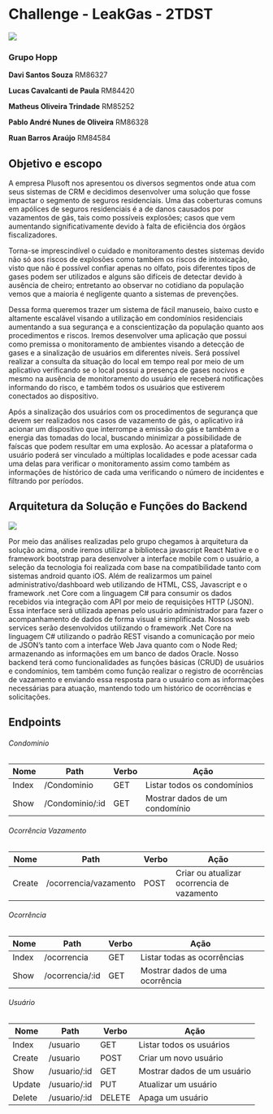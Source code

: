 # Challenge - LeakGas  - 2TDST

![](https://i.imgur.com/Dwa0Yer.jpg)

### Grupo Hopp
**Davi Santos Souza** RM86327

**Lucas Cavalcanti de Paula** RM84420

**Matheus Oliveira Trindade** RM85252

**Pablo André Nunes de Oliveira** RM86328

**Ruan Barros Araújo** RM84584

## Objetivo e escopo

A empresa Plusoft nos apresentou os diversos segmentos onde atua com seus sistemas de CRM e decidimos desenvolver uma solução que fosse impactar o segmento de seguros residenciais. Uma das coberturas comuns em apólices de seguros residenciais é a de danos causados por vazamentos de gás, tais como possíveis explosões; casos que vem aumentando significativamente devido à falta de eficiência dos órgãos fiscalizadores.

Torna-se imprescindível o cuidado e monitoramento destes sistemas devido não só aos riscos de explosões como também os riscos de intoxicação, visto que não é possível confiar apenas no olfato, pois diferentes tipos de gases podem ser utilizados e alguns são difíceis de detectar devido à ausência de cheiro; entretanto ao observar no cotidiano da população vemos que a maioria é negligente quanto a sistemas de prevenções.

Dessa forma queremos trazer um sistema de fácil manuseio, baixo custo e altamente escalável visando a utilização em condomínios residenciais aumentando a sua segurança e a conscientização da população quanto aos procedimentos e riscos.
Iremos desenvolver uma aplicação que possui como premissa o monitoramento de ambientes visando a detecção de gases e a sinalização de usuários em diferentes níveis. Será possível realizar a consulta da situação do local em tempo real por meio de um aplicativo verificando se o local possui a presença de gases nocivos e mesmo na ausência de monitoramento do usuário ele receberá notificações informando do risco, e também todos os usuários que estiverem conectados ao dispositivo.

Após a sinalização dos usuários com os procedimentos de segurança que devem ser realizados nos casos de vazamento de gás, o aplicativo irá acionar um dispositivo que interrompe a emissão do gás e também a energia das tomadas do local, buscando minimizar a possibilidade de faíscas que podem resultar em uma explosão.
Ao acessar a plataforma o usuário poderá ser vinculado a múltiplas localidades e pode acessar cada uma delas para verificar o monitoramento assim como também as informações de histórico de cada uma verificando o número de incidentes e filtrando por períodos.

## Arquitetura da Solução e Funções do Backend

![](https://i.imgur.com/EmLBPno.jpg)

Por meio das análises realizadas pelo grupo chegamos à arquitetura da solução acima, onde iremos utilizar a biblioteca javascript React Native e o framework bootstrap para desenvolver a interface mobile com o usuário, a seleção da tecnologia foi realizada com base na compatibilidade tanto com sistemas android quanto iOS.
Além de realizarmos um painel administrativo/dashboard web utilizando de HTML, CSS, Javascript e o framework .net Core com a linguagem C# para consumir os dados recebidos via integração com API por meio de requisições HTTP (JSON). Essa interface será utilizada apenas pelo usuário administrador para fazer o acompanhamento de dados de forma visual e simplificada.
Nossos web services serão desenvolvidos utilizando o framework .Net Core na linguagem C# utilizando o padrão REST visando a comunicação por meio de JSON’s tanto com a interface Web Java quanto com o Node Red; armazenando as informações em um banco de dados Oracle. 
Nosso backend terá como funcionalidades as funções básicas (CRUD) de usuários e condomínios, tem também como função realizar o registro de ocorrências de vazamento e enviando essa resposta para o usuário com as informações necessárias para atuação, mantendo todo um histórico de ocorrências e solicitações.


## Endpoints

######  Condominio
|Nome   |Path   | Verbo |Ação   |
| ------------ | ------------ | ------------ | ------------ |
|Index   |/Condominio   |GET   | Listar todos os condomínios  |
|Show   |/Condominio/:id   |GET   | Mostrar dados de um condomínio  |

###### Ocorrência Vazamento
|Nome   |Path   | Verbo |Ação   |
| ------------ | ------------ | ------------ | ------------ |
|Create   |/ocorrencia/vazamento   |POST   | Criar ou atualizar ocorrencia de vazamento |

###### Ocorrência
|Nome   |Path   | Verbo |Ação   |
| ------------ | ------------ | ------------ | ------------ |
|Index   |/ocorrencia   |GET   | Listar todas as ocorrências  |
|Show   |/ocorrencia/:id   |GET   | Mostrar dados de uma ocorrência  |

###### Usuário
|Nome   |Path   | Verbo |Ação   |
| ------------ | ------------ | ------------ | ------------ |
|Index   |/usuario   |GET   | Listar todos os usuários  |
|Create   |/usuario   |POST   | Criar um novo usuário|
|Show   |/usuario/:id   |GET   | Mostrar dados de um usuário  |
|Update   |/usuario/:id   |PUT   | Atualizar um usuário|
|Delete   |/usuario/:id   |DELETE   | Apaga um usuário


